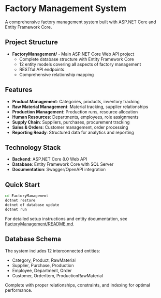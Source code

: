 # Factory Management System

A comprehensive factory management system built with ASP.NET Core and Entity Framework Core.

## Project Structure

- **FactoryManagement/** - Main ASP.NET Core Web API project
  - Complete database structure with Entity Framework Core
  - 12 entity models covering all aspects of factory management
  - RESTful API endpoints
  - Comprehensive relationship mapping

## Features

- **Product Management**: Categories, products, inventory tracking
- **Raw Material Management**: Material tracking, supplier relationships
- **Production Management**: Production runs, resource allocation
- **Human Resources**: Departments, employees, role assignments
- **Supply Chain**: Suppliers, purchases, procurement tracking
- **Sales & Orders**: Customer management, order processing
- **Reporting Ready**: Structured data for analytics and reporting

## Technology Stack

- **Backend**: ASP.NET Core 8.0 Web API
- **Database**: Entity Framework Core with SQL Server
- **Documentation**: Swagger/OpenAPI integration

## Quick Start

```bash
cd FactoryManagement
dotnet restore
dotnet ef database update
dotnet run
```

For detailed setup instructions and entity documentation, see [FactoryManagement/README.md](FactoryManagement/README.md).

## Database Schema

The system includes 12 interconnected entities:
- Category, Product, RawMaterial
- Supplier, Purchase, Production
- Employee, Department, Order
- Customer, OrderItem, ProductionRawMaterial

Complete with proper relationships, constraints, and indexing for optimal performance.